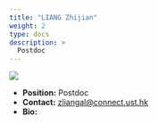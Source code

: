 ```yaml
---
title: "LIANG Zhijian"
weight: 2
type: docs
description: >
  Postdoc
---
```


<div class="member-photo-frame wk-desk-4 wk-ipadp-4 wk-mobile-12 wk-tab-12">
    <div class=".member-photo-image">
     <img src="/images/members/LIANG-Zhijian.jpg">
    </div>
</div>

 - **Position:** Postdoc
 - **Contact:** [zliangal@connect.ust.hk](zliangal@connect.ust.hk)
 - **Bio:** 